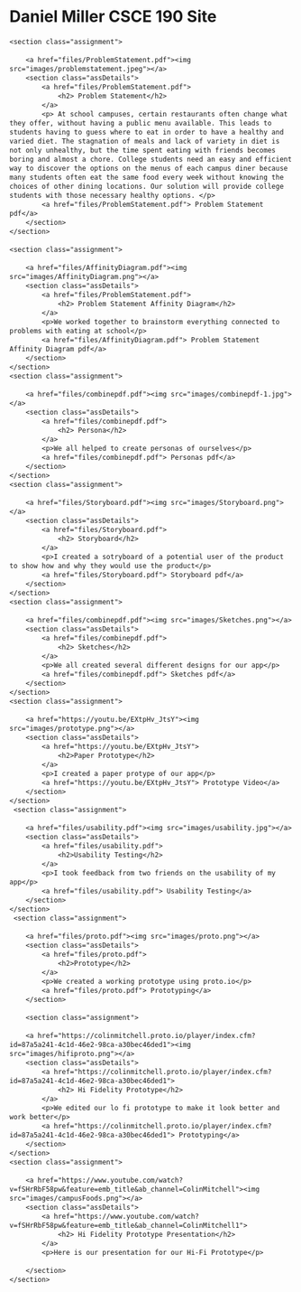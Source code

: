 <html>
<body>
    <h1>Daniel Miller CSCE 190 Site</h1>

    <section class="assignment">

        <a href="files/ProblemStatement.pdf"><img src="images/problemstatement.jpeg"></a>
        <section class="assDetails">
            <a href="files/ProblemStatement.pdf">
                <h2> Problem Statement</h2>
            </a>
            <p> At school campuses, certain restaurants often change what they offer, without having a public menu available. This leads to students having to guess where to eat in order to have a healthy and varied diet. The stagnation of meals and lack of variety in diet is not only unhealthy, but the time spent eating with friends becomes boring and almost a chore. College students need an easy and efficient way to discover the options on the menus of each campus diner because many students often eat the same food every week without knowing the choices of other dining locations. Our solution will provide college students with those necessary healthy options. </p>
            <a href="files/ProblemStatement.pdf"> Problem Statement pdf</a>
        </section>
    </section>

    <section class="assignment">

        <a href="files/AffinityDiagram.pdf"><img src="images/AffinityDiagram.png"></a>
        <section class="assDetails">
            <a href="files/ProblemStatement.pdf">
                <h2> Problem Statement Affinity Diagram</h2>
            </a>
            <p>We worked together to brainstorm everything connected to problems with eating at school</p>
            <a href="files/AffinityDiagram.pdf"> Problem Statement Affinity Diagram pdf</a>
        </section>
    </section>
    <section class="assignment">

        <a href="files/combinepdf.pdf"><img src="images/combinepdf-1.jpg"></a>
        <section class="assDetails">
            <a href="files/combinepdf.pdf">
                <h2> Persona</h2>
            </a>
            <p>We all helped to create personas of ourselves</p>
            <a href="files/combinepdf.pdf"> Personas pdf</a>
        </section>
    </section>
    <section class="assignment">

        <a href="files/Storyboard.pdf"><img src="images/Storyboard.png"></a>
        <section class="assDetails">
            <a href="files/Storyboard.pdf">
                <h2> Storyboard</h2>
            </a>
            <p>I created a sotryboard of a potential user of the product to show how and why they would use the product</p>
            <a href="files/Storyboard.pdf"> Storyboard pdf</a>
        </section>
    </section>
    <section class="assignment">

        <a href="files/combinepdf.pdf"><img src="images/Sketches.png"></a>
        <section class="assDetails">
            <a href="files/combinepdf.pdf">
                <h2> Sketches</h2>
            </a>
            <p>We all created several different designs for our app</p>
            <a href="files/combinepdf.pdf"> Sketches pdf</a>
        </section>
    </section>
    <section class="assignment">

        <a href="https://youtu.be/EXtpHv_JtsY"><img src="images/prototype.png"></a>
        <section class="assDetails">
            <a href="https://youtu.be/EXtpHv_JtsY">
                <h2>Paper Prototype</h2>
            </a>
            <p>I created a paper protype of our app</p>
            <a href="https://youtu.be/EXtpHv_JtsY"> Prototype Video</a>
        </section>
    </section>
     <section class="assignment">

        <a href="files/usability.pdf"><img src="images/usability.jpg"></a>
        <section class="assDetails">
            <a href="files/usability.pdf">
                <h2>Usability Testing</h2>
            </a>
            <p>I took feedback from two friends on the usability of my app</p>
            <a href="files/usability.pdf"> Usability Testing</a>
        </section>
    </section>
     <section class="assignment">

        <a href="files/proto.pdf"><img src="images/proto.png"></a>
        <section class="assDetails">
            <a href="files/proto.pdf">
                <h2>Prototype</h2>
            </a>
            <p>We created a working prototype using proto.io</p>
            <a href="files/proto.pdf"> Prototyping</a>
        </section>
        
        <section class="assignment">

        <a href="https://colinmitchell.proto.io/player/index.cfm?id=87a5a241-4c1d-46e2-98ca-a30bec46ded1"><img src="images/hifiproto.png"></a>
        <section class="assDetails">
            <a href="https://colinmitchell.proto.io/player/index.cfm?id=87a5a241-4c1d-46e2-98ca-a30bec46ded1">
                <h2> Hi Fidelity Prototype</h2>
            </a>
            <p>We edited our lo fi prototype to make it look better and work better</p>
            <a href="https://colinmitchell.proto.io/player/index.cfm?id=87a5a241-4c1d-46e2-98ca-a30bec46ded1"> Prototyping</a>
        </section>
    </section>
    <section class="assignment">

        <a href="https://www.youtube.com/watch?v=fSHrRbF58pw&feature=emb_title&ab_channel=ColinMitchell"><img src="images/campusFoods.png"></a>
        <section class="assDetails">
            <a href="https://www.youtube.com/watch?v=fSHrRbF58pw&feature=emb_title&ab_channel=ColinMitchell1">
                <h2> Hi Fidelity Prototype Presentation</h2>
            </a>
            <p>Here is our presentation for our Hi-Fi Prototype</p>
            
        </section>
    </section>
</body>
</html>
